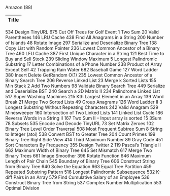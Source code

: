 Amazon (88)

|Title|
|---|
534 Design TinyURL
675 Cut Off Trees for Golf Event
1 Two Sum
20 Valid Parentheses
146 LRU Cache
438 Find All Anagrams in a String
200 Number of Islands
48 Rotate Image
297 Serialize and Deserialize Binary Tree
138 Copy List with Random Pointer
236 Lowest Common Ancestor of a Binary Tree
460 LFU Cache
387 First Unique Character in a String
121 Best Time to Buy and Sell Stock
239 Sliding Window Maximum
5 Longest Palindromic Substring
17 Letter Combinations of a Phone Number
238 Product of Array Except Self
42 Trapping Rain Water
682 Baseball Game
127 Word Ladder
380 Insert Delete GetRandom O(1)
235 Lowest Common Ancestor of a Binary Search Tree
206 Reverse Linked List
23 Merge k Sorted Lists
155 Min Stack
2 Add Two Numbers
98 Validate Binary Search Tree
449 Serialize and Deserialize BST
240 Search a 2D Matrix II
234 Palindrome Linked List
517 Super Washing Machines
215 Kth Largest Element in an Array
139 Word Break
21 Merge Two Sorted Lists
49 Group Anagrams
126 Word Ladder II
3 Longest Substring Without Repeating Characters
242 Valid Anagram
529 Minesweeper
160 Intersection of Two Linked Lists
141 Linked List Cycle
186 Reverse Words in a String II
167 Two Sum II – Input array is sorted
15 3Sum
78 Subsets
535 Encode and Decode TinyURL
73 Set Matrix Zeroes
102 Binary Tree Level Order Traversal
508 Most Frequent Subtree Sum
8 String to Integer (atoi)
538 Convert BST to Greater Tree
204 Count Primes
199 Binary Tree Right Side View
414 Third Maximum Number
89 Gray Code
451 Sort Characters By Frequency
355 Design Twitter 2
119 Pascal’s Triangle II
662 Maximum Width of Binary Tree
645 Set Mismatch
617 Merge Two Binary Trees
661 Image Smoother
396 Rotate Function
646 Maximum Length of Pair Chain
545 Boundary of Binary Tree
606 Construct String from Binary Tree
640 Solve the Equation
663 Equal Tree Partition
459 Repeated Substring Pattern
516 Longest Palindromic Subsequence
532 K-diff Pairs in an Array
579 Find Cumulative Salary of an Employee
536 Construct Binary Tree from String
537 Complex Number Multiplication
553 Optimal Division
